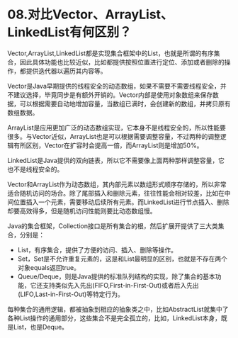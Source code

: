 # 08.对比Vector、ArrayList、LinkedList有何区别？

Vector,ArrayList,LinkedList都是实现集合框架中的List，也就是所谓的有序集合，因此具体功能也比较近似，比如都提供按照位置进行定位、添加或者删除的操作，都提供迭代器以遍历其内容等。

Vector是Java早期提供的线程安全的动态数组，如果不需要不需要线程安全，并不建议选择，毕竟同步是有额外开销的。Vector内部是使用对象数组来保存数据，可以根据需要自动地增加容量，当数组已满时，会创建新的数组，并拷贝原有数组数据。

ArrayList是应用更加广泛的动态数组实现，它本身不是线程安全的，所以性能要很多。与Vector近似，ArrayList也是可以根据需要调整容量，不过两种的调整逻辑有所区别，Vector在扩容时会提高一倍，而ArrayList则是增加50%。

LinkedList是Java提供的双向链表，所以它不需要像上面两种那样调整容量，它也不是线程安全的。

Vector和ArrayList作为动态数组，其内部元素以数组形式顺序存储的，所以非常适合随机访问的场合。除了尾部插入和删除元素，往往性能会相对较差，比如在中间位置插入一个元素，需要移动后续所有元素。而LinkedList进行节点插入、删除却要高效得多，但是随机访问性能则要比动态数组慢。

Java的集合框架，Collection接口是所有集合的根，然后扩展开提供了三大类集合，分别是：

+ List，有序集合，提供了方便的访问、插入、删除等操作。
+ Set，Set是不允许重复元素的，这是和List最明显的区别，也就是不存在两个对象equals返回true。
+ Queue/Deque，则是Java提供的标准队列结构的实现，除了集合的基本功能，它还支持类似先入先出(FIFO,First-in-First-Out)或者后入先出(LIFO,Last-in-First-Out)等特定行为。

每种集合的通用逻辑，都被抽象到相应的抽象类之中，比如AbstractList就集中了各种List操作的通用部分，这些集合不是完全孤立的，比如，LinkedList本身，既是List，也是Deque。